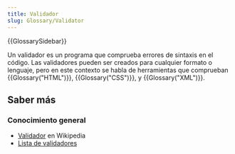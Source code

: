 ```yaml
---
title: Validador
slug: Glossary/Validator
---
```


{{GlossarySidebar}}

Un validador es un programa que comprueba errores de sintaxis en el código. Las validadores pueden ser creados para cualquier formato o lenguaje, pero en este contexto se habla de herramientas que comprueban {{Glossary("HTML")}}, {{Glossary("CSS")}}, y {{Glossary("XML")}}.

## Saber más

### Conocimiento general

- [Validador](https://es.wikipedia.org/wiki/Validador) en Wikipedia
- [Lista de validadores](/es/docs/Tools/Validators)
